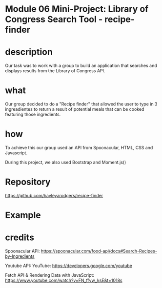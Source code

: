 # Module 06 Mini-Project: Library of Congress Search Tool - recipe-finder

# description

Our task was to work with a group to build an application that searches and displays results from the Library of Congress API.

# what

Our group decided to do a "Recipe finder" that allowed the user to type in 3 ingreadientes to return a result of potential meals that can be cooked featuring those ingredients.

# how

To achieve this our group used an API from Spoonacular, HTML, CSS and Javascript.

During this project, we also used Bootstrap and Moment.js()

# Repository

https://github.com/hayleyarodgers/recipe-finder

# Example

# credits

Spoonacular API:
https://spoonacular.com/food-api/docs#Search-Recipes-by-Ingredients

Youtube API:
YouTube: https://developers.google.com/youtube

Fetch API & Rendering Data with JavaScript:
https://www.youtube.com/watch?v=FN_ffvw_ksE&t=1018s

